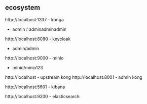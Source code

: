 ## ecosystem
http://localhost:1337 - konga 
- admin / adminadminadmin

http://localhost:8080 - keycloak
- admin/admin

http://localhost:9000 - minio
- minio/minio123

http://localhost - upstream kong
http://localhost:8001 - admin kong

http://localhost:5601 - kibana

http://localhost:9200 - elasticsearch
